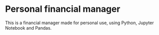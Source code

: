 # Personal financial manager
This is a financial manager made for personal use, using Python, Jupyter Notebook and Pandas.
